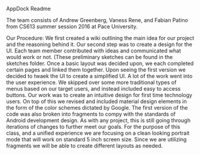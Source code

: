 AppDock Readme

The team consists of Andrew Greenberg, Vaness Rene, and Fabian Patino from CS613 summer session 2016 at Pace University.

Our Procedure:
  We first created a wiki outlining the main idea for our project and the reasoning behind it. Our second step was to create a design for the UI.
  Each team member contributed with ideas and communicated what would work or not.  (These preliminary sketches can be found in the sketches folder.
  Once a basic layout was decided upon, we each completed certain pages and linked them together.  Upon seeing the first version we decided to twaek the UI
  to create a simplified UI.  A lot of the work went into the user experience.  We skipped over some more traditional types of menus 
  based on our target users, and instead included easy to access buttons.  Our work was to create an intuitive design for first time technology
  users.
  On top of this we revised and included material design elements in the form of the color schemes dictated by Google.  The first version 
  of the code was also broken into fragments to compy with the standards of Android development design.  As with any project, this is still
  going through iterations of changes to further meet our goals.
  For the purpose of this class, and a unified experience we are focusing on a clean looking portrait mode that will work on standard
  5 inch screen size.  Since we are utilizing fragments we will be able to create different layouts as needed.
